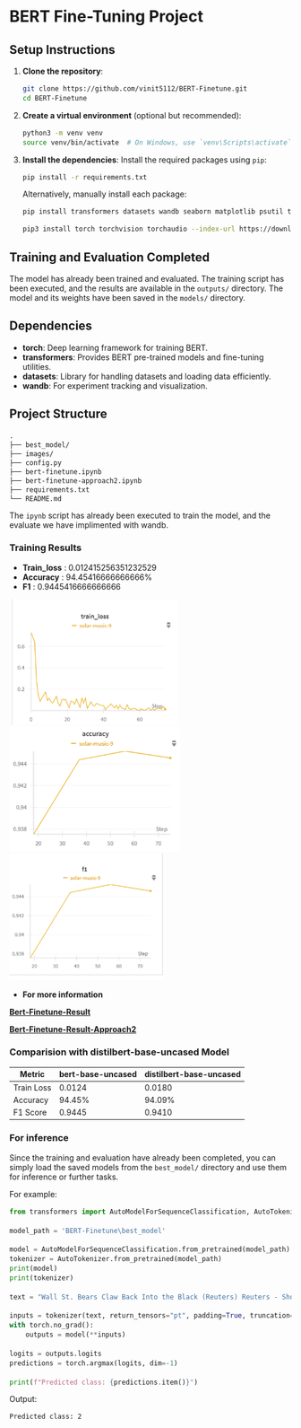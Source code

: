 
# BERT Fine-Tuning Project

## Setup Instructions
1. **Clone the repository**:
   ```bash
   git clone https://github.com/vinit5112/BERT-Finetune.git
   cd BERT-Finetune
   ```

2. **Create a virtual environment** (optional but recommended):
   ```bash
   python3 -m venv venv
   source venv/bin/activate  # On Windows, use `venv\Scripts\activate`
   ```

3. **Install the dependencies**:
   Install the required packages using `pip`:
   ```bash
   pip install -r requirements.txt
   ```

   Alternatively, manually install each package:
   ```bash
   pip install transformers datasets wandb seaborn matplotlib psutil tqdm
   ```
   ```bash
   pip3 install torch torchvision torchaudio --index-url https://download.pytorch.org/whl/cu124
   ```

## Training and Evaluation Completed

The model has already been trained and evaluated. The training script has been executed, and the results are available in the `outputs/` directory. The model and its weights have been saved in the `models/` directory.

## Dependencies

- **torch**: Deep learning framework for training BERT.
- **transformers**: Provides BERT pre-trained models and fine-tuning utilities.
- **datasets**: Library for handling datasets and loading data efficiently.
- **wandb**: For experiment tracking and visualization.

## Project Structure

```plaintext
.                
├── best_model/ 
├── images/              
├── config.py            
├── bert-finetune.ipynb
├── bert-finetune-approach2.ipynb
├── requirements.txt     
└── README.md            
```

The `ipynb` script has already been executed to train the model, and the evaluate we have implimented with wandb.

### Training Results

- **Train_loss** : 0.012415256351232529
- **Accuracy** : 94.45416666666666%
- **F1** : 0.9445416666666666

<!-- ![Screenshot](image.png) -->
<img src="images/image.png" alt="Screenshot" width="300"/>
<img src="images/image1.png" alt="Screenshot" width="305"/>
<img src="images/image2.png" alt="Screenshot" width="275"/>

- **For more information**

[**Bert-Finetune-Result**](https://api.wandb.ai/links/tavdevinit44-thinkbiz-technology-pvt/1ozrgeyd)

[**Bert-Finetune-Result-Approach2**](https://api.wandb.ai/links/tavdevinit44-thinkbiz-technology-pvt/jt90rbyd)

### Comparision with distilbert-base-uncased Model

| Metric     | bert-base-uncased | distilbert-base-uncased |
|------------|-------------------|--------------------------|
| Train Loss | 0.0124            | 0.0180                   |
| Accuracy   | 94.45%            | 94.09%                   |
| F1 Score   | 0.9445            | 0.9410                   |


### For inference

Since the training and evaluation have already been completed, you can simply load the saved models from the `best_model/` directory and use them for inference or further tasks.

For example:
```python
from transformers import AutoModelForSequenceClassification, AutoTokenizer

model_path = 'BERT-Finetune\best_model' 

model = AutoModelForSequenceClassification.from_pretrained(model_path)
tokenizer = AutoTokenizer.from_pretrained(model_path)
print(model)
print(tokenizer)

text = "Wall St. Bears Claw Back Into the Black (Reuters) Reuters - Short-sellers, Wall Street's dwindling\band of ultra-cynics, are seeing green again."

inputs = tokenizer(text, return_tensors="pt", padding=True, truncation=True)
with torch.no_grad():
    outputs = model(**inputs)

logits = outputs.logits
predictions = torch.argmax(logits, dim=-1)

print(f"Predicted class: {predictions.item()}")
```
Output:
```
Predicted class: 2
```
